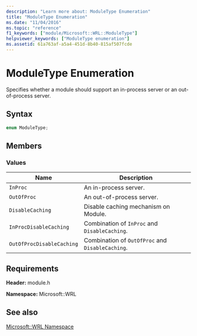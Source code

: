 ```yaml
---
description: "Learn more about: ModuleType Enumeration"
title: "ModuleType Enumeration"
ms.date: "11/04/2016"
ms.topic: "reference"
f1_keywords: ["module/Microsoft::WRL::ModuleType"]
helpviewer_keywords: ["ModuleType enumeration"]
ms.assetid: 61a763af-a5a4-451d-8b40-815af507fcde
---
```

# ModuleType Enumeration

Specifies whether a module should support an in-process server or an out-of-process server.

## Syntax

```cpp
enum ModuleType;
```

## Members

### Values

|Name|Description|
|----------|-----------------|
|`InProc`|An in-process server.|
|`OutOfProc`|An out-of-process server.|
|`DisableCaching`|Disable caching mechanism on Module.|
|`InProcDisableCaching`|Combination of `InProc` and `DisableCaching`.|
|`OutOfProcDisableCaching`|Combination of `OutOfProc` and `DisableCaching`.|

## Requirements

**Header:** module.h

**Namespace:** Microsoft::WRL

## See also

[Microsoft::WRL Namespace](microsoft-wrl-namespace.md)
